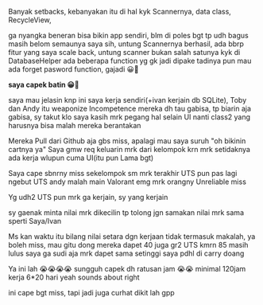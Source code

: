 Banyak setbacks, kebanyakan itu di hal kyk Scannernya, data class, RecycleView,

ga nyangka beneran bisa bikin app sendiri, blm di poles bgt tp udh bagus
masih belom semaunya saya sih, untung Scannernya berhasil,
ada bbrp fitur yang saya scale back, untung scanner bukan salah satunya
kyk di DatabaseHelper ada beberapa function yg gk jadi dipake
tadinya pun mau ada forget pasword function, gajadi 😀🙏

**saya capek batin 😀🙏**

saya mau jelasin knp ini saya kerja sendiri(+ivan kerjain db SQLite),
Toby dan Andy itu weaponize Incompetence
mereka dh tau gabisa, tp biarin aja gabisa,
sy takut klo saya kasih mrk pegang hal selain UI nanti class2 yang harusnya bisa malah mereka berantakan

Mereka Pull dari Github aja gbs miss, apalagi mau saya suruh "oh bikinin cartnya ya"
Saya gmw req keluarin mrk dari kelompok krn mrk setidaknya ada kerja
wlupun cuma UI(itu pun Lama bgt)

Saya cape sbnrny miss sekelompok sm mrk
terakhir UTS pun pas lagi ngebut UTS
andy malah main Valorant
emg mrk orangny Unreliable miss

Yg udh2 UTS pun mrk ga kerjain, sy yang kerjain

sy gaenak minta nilai mrk dikecilin tp tolong jgn samakan nilai mrk
sama sperti Saya/Ivan

Ms kan waktu itu bilang nilai setara dgn kerjaan tidak termasuk
makalah, ya boleh miss, mau gitu dong
mereka dapet 40 juga gr2 UTS kmrn 85 masih lulus
saya ga sudi aja mrk dapet sama setinggi saya pdhl di carry doang

Ya ini lah
😭😭😭😭
sungguh capek
dh ratusan jam 😭😭
minimal 120jam kerja
6*20 hari
yeah sounds about right


ini cape bgt miss,
tapi jadi juga
curhat dikit lah gpp
